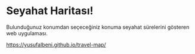 # Seyahat Haritası!

Bulunduğunuz konumdan seçeceğiniz konuma seyahat sürelerini gösteren web uygulaması.

https://yusufalbeni.github.io/travel-map/
